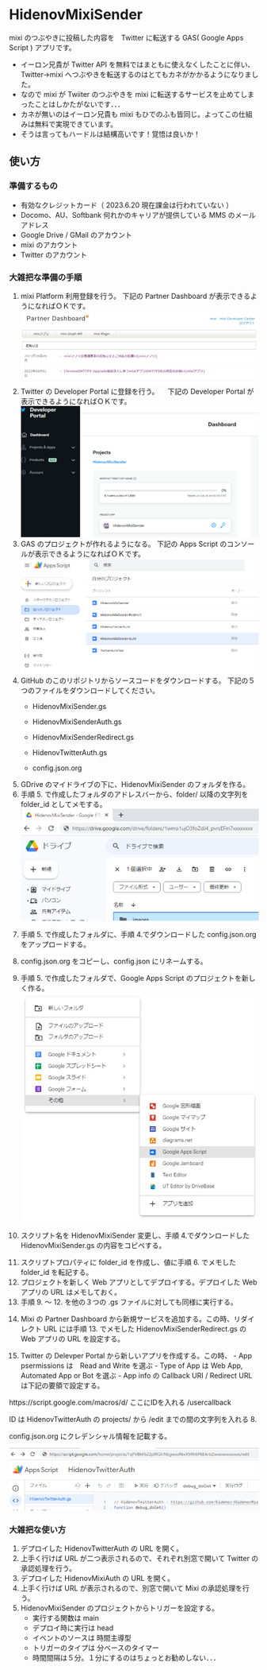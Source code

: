 # HidenovMixiSender
mixi のつぶやきに投稿した内容を　Twitter に転送する GAS( Google Apps Script ) アプリです。

- イーロン兄貴が Twitter API を無料ではまともに使えなくしたことに伴い、Twitter→mixi へつぶやきを転送するのはとてもカネがかかるようになりました。
- なので mixi が Twiiter のつぶやきを mixi に転送するサービスを止めてしまったことはしかたがないです．．．
- カネが無いのはイーロン兄貴も mixi もひでのふも皆同じ。よってこの仕組みは無料で実現できています。
- そうは言ってもハードルは結構高いです！覚悟は良いか！

## 使い方
### 準備するもの
- 有効なクレジットカード（ 2023.6.20 現在課金は行われていない ）
- Docomo、AU、Softbank 何れかのキャリアが提供している MMS のメールアドレス
- Google Drive / GMail のアカウント
- mixi のアカウント
- Twitter のアカウント
### 大雑把な準備の手順
1. mixi Platform 利用登録を行う。
  下記の Partner Dashboard が表示できるようになればＯＫです。
![mixi Partner Dashboard](image.png)
2. Twitter の Developer Portal に登録を行う。
　下記の Developer Portal が表示できるようになればＯＫです。
![Twitter Developer Portal](image-1.png)
3. GAS のプロジェクトが作れるようになる。
  下記の Apps Script のコンソールが表示できるようになればＯＫです。
![Alt text](image-2.png)
4. GitHub のこのリポジトリからソースコードをダウンロードする。
  下記の５つのファイルをダウンロードしてください。
   - <p>HidenovMixiSender.gs</p>
   - <p>HidenovMixiSenderAuth.gs</p>
   - <p>HidenovMixiSenderRedirect.gs</p>
   - <p>HidenovTwitterAuth.gs</p>
   - <p>config.json.org</p>
5. GDrive のマイドライブの下に、HidenovMixiSender のフォルダを作る。
6. 手順 5. で作成したフォルダのアドレスバーから、folder/ 以降の文字列を　folder_id としてメモする。
 ![Alt text](image-4.png)
7. <p>手順 5. で作成したフォルダに、手順 4.でダウンロードした config.json.org をアップロードする。</p>
8.  <p>config.json.org をコピーし、config.json にリネームする。</p>
9. 手順 5. で作成したフォルダで、Google Apps Script のプロジェクトを新しく作る。
  ![Alt text](image-3.png)
10.  <p>スクリプト名を HidenovMixiSender 変更し、手順 4.でダウンロードした HidenovMixiSender.gs の内容をコピペする。</p> 
11. スクリプトプロパティに folder_id を作成し、値に手順 6. でメモした folder_id を転記する。
12. プロジェクトを新しく Web アプリとしてデプロイする。デプロイした Web アプリの URL はメモしておく。
13.  手順 9. ～ 12. を他の３つの .gs ファイルに対しても同様に実行する。
14.  <p>Mixi の Partner Dashboard から新規サービスを追加する。この時、リダイレクト URL には手順 13. でメモした HidenovMixiSenderRedirect.gs の Web アプリの URL を設定する。</p>
15.  <p>Twitter の Delevper Portal から新しいアプリを作成する。この時、
     - App psermissions は　Read and Write を選ぶ
     - Type of App は Web App, Automated App or Bot を選ぶ
     - App info の Callback URI / Redirect URL は下記の要領で設定する。
  <p>https://script.google.com/macros/d/ ここにIDを入れる /usercallback</p>
  ID は HidenovTwitterAuth の projects/ から /edit までの間の文字列を入れる
8.  <p>config.json.org にクレデンシャル情報を記載する。</p>

  ![Alt text](image-7.png)

### 大雑把な使い方
1. デプロイした HidenovTwitterAuth の URL を開く。
2. 上手く行けば URL が二つ表示されるので、それぞれ別窓で開いて Twitter の承認処理を行う。
3. デプロイした HidenovMixiAuth の URL を開く。
4. 上手く行けば URL が表示されるので、別窓で開いて Mixi の承認処理を行う。
5. HidenovMixiSender のプロジェクトからトリガーを設定する。
     - 実行する関数は main
     - デプロイ時に実行は head
     - イベントのソースは 時間主導型
     - トリガーのタイプは 分ベースのタイマー
     - 時間間隔は５分。１分にするのはちょっとお勧めしない．．．

  
